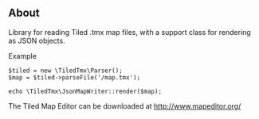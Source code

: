 ## About

Library for reading Tiled .tmx map files,
with a support class for rendering as JSON objects.

Example

```
$tiled = new \TiledTmx\Parser();
$map = $tiled->parseFile('/map.tmx');

echo \TiledTmx\JsonMapWriter::render($map);
```


The Tiled Map Editor can be downloaded at http://www.mapeditor.org/
